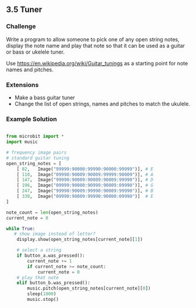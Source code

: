 ## 3.5 Tuner

### Challenge

Write a program to allow someone to pick one of any open string notes,
display the note name and play that note so that it can be used as a
guitar or bass or ukelele tuner.

Use https://en.wikipedia.org/wiki/Guitar_tunings as a starting point for
note names and pitches.


### Extensions

* Make a bass guitar tuner
* Change the list of open strings, names and pitches to match the ukulele.


### Example Solution


```python

from microbit import *
import music

# frequency image pairs
# standard guitar tuning
open_string_notes = [
    [ 82,   Image("99999:90000:99990:90000:99999")], # E
    [ 110,  Image("09990:90009:90009:99999:90009")], # A
    [ 147,  Image("99990:90009:90009:90009:99990")], # D
    [ 196,  Image("09999:90000:90999:90009:09990")], # G
    [ 247,  Image("99990:90009:99990:90009:99990")], # B
    [ 330,  Image("09990:90009:99990:90000:09990")]  # E
]

note_count = len(open_string_notes)
current_note = 0

while True:
   # show image instead of letter?
    display.show(open_string_notes[current_note][1])

    # select a string
    if button_a.was_pressed():
        current_note += 1
        if current_note >= note_count:
            current_note = 0
    # play that note
    elif button_b.was_pressed():
        music.pitch(open_string_notes[current_note][0])
        sleep(1000)
        music.stop()

```
